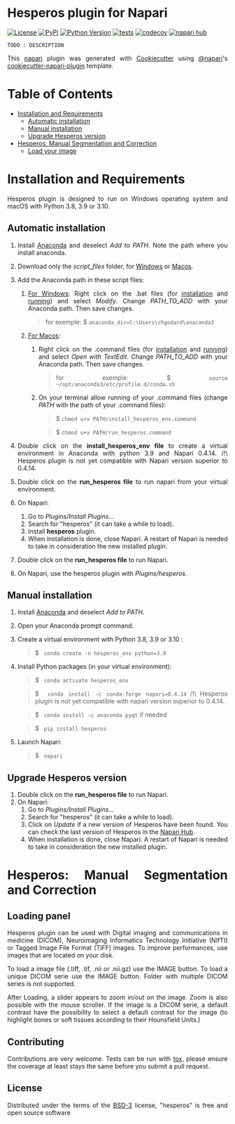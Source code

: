 <div align="justify">
    
# Hesperos plugin for Napari

[![License](https://img.shields.io/pypi/l/hesperos.svg?color=green)](https://github.com/DBC/hesperos/raw/main/LICENSE)
[![PyPI](https://img.shields.io/pypi/v/hesperos.svg?color=green)](https://pypi.org/project/hesperos)
[![Python Version](https://img.shields.io/pypi/pyversions/hesperos.svg?color=green)](https://python.org)
[![tests](https://github.com/DBC/hesperos/workflows/tests/badge.svg)](https://github.com/DBC/hesperos/actions)
[![codecov](https://codecov.io/gh/DBC/hesperos/branch/main/graph/badge.svg)](https://codecov.io/gh/DBC/hesperos)
[![napari hub](https://img.shields.io/endpoint?url=https://api.napari-hub.org/shields/hesperos)](https://napari-hub.org/plugins/hesperos)

    TODO : DESCRIPTION

This [napari] plugin was generated with [Cookiecutter] using [@napari]'s [cookiecutter-napari-plugin] template.

   
    
# Table of Contents
- [Installation and Requirements](#installation-and-requirements)
    * [Automatic installation](#automatic-installation)
    * [Manual installation](#manual-installation)
    * [Upgrade Hesperos version](#upgrade-hesperos-version)
- [Hesperos: Manual Segmentation and Correction](#hesperos-manual-segmentation-and-correction)
    * [Load your image](#load-your-image)

    
    
# Installation and Requirements
Hesperos plugin is designed to run on Windows operating system and macOS with Python 3.8, 3.9 or 3.10.
     
## Automatic installation
1. Install [Anaconda] and deselect *Add to PATH*. Note the path where you install anaconda.
    
2. Download only the *script_files* folder, for [Windows](/script_files/for_Windows/) or [Macos](/script_files/for_Windows/).
    
3. Add the Anaconda path in these script files:
    1. <ins>For Windows</ins>: 
    Right click on the .bat files (for [installation](/script_files/for_Windows/install_hesperos_env.bat) and [running](/script_files/for_Windows/run_hesperos.bat)) and select *Modify*. Change *PATH_TO_ADD* with your Anaconda path. Then save changes.
        > for exemple: $ `anaconda_dir=C:\Users\chgodard\anaconda3` 
    2. <ins>For Macos</ins>:
        1. Right click on the .command files (for [installation](/script_files/for_Macos/install_hesperos_env.command) and [running](/script_files/for_Macos/run_hesperos.command)) and select *Open with TextEdit*. Change *PATH_TO_ADD* with your Anaconda path. Then save changes.
            > for exemple: $ `source ~/opt/anaconda3/etc/profile.d/conda.sh ` 
        2. On your terminal allow running of your .command files (change *PATH* with the path of your .command files): 
            > $ `chmod u+x PATH/install_hesperos_env.command `
    
            > $ `chmod u+x PATH/run_hesperos.command `
    
4. Double click on the **install_hesperos_env file** to create a virtual environment in Anaconda with python 3.9 and Napari 0.4.14. /!\ Hesperos plugin is not yet compatible with Napari version superior to 0.4.14.
    
5. Double click on the **run_hesperos file** to run napari from your virtual environment.
    
6. On Napari: 
    1. Go to *Plugins/Install Plugins...*
    2. Search for "hesperos" (it can take a while to load).
    3. Install **hesperos** plugin.
    4. When installation is done, close Napari. A restart of Napari is needed to take in consideration the new installed plugin.
    
7. Double click on the **run_hesperos file** to run Napari.
    
8. On Napari, use the hesperos plugin with *Plugins/hesperos*.

## Manual installation
1. Install [Anaconda] and deselect *Add to PATH*.
2. Open your Anaconda prompt command.
3. Create a virtual environment with Python 3.8, 3.9 or 3.10 :
    > $ ` conda create -n hesperos_env python=3.9`  
4. Install Python packages (in your virtual environment):
    > $ ` conda activate hesperos_env` 
    
    > $ ` conda install -c conda-forge napari=0.4.14` /!\ Hesperos plugin is not yet compatible with napari version superior to 0.4.14.
    
    > $ ` conda install -c anaconda pyqt` if needed
 
    > $ ` pip install hesperos`             
5. Launch Napari:
    > $ ` napari`
    
## Upgrade Hesperos version
1. Double click on the **run_hesperos file** to run Napari. 
2. On Napari: 
    1. Go to *Plugins/Install Plugins...*
    2. Search for "hesperos" (it can take a while to load).
    3. Click on *Update* if a new version of Hesperos have been found. You can check the last version of Hesperos in the [Napari Hub](https://www.napari-hub.org/plugins/hesperos).
    4. When installation is done, close Napari. A restart of Napari is needed to take in consideration the new installed plugin.
   
    
    
# Hesperos: Manual Segmentation and Correction

## Loading panel
Hesperos plugin can be used with Digital imaging and communications in medicine (DICOM), Neuroimaging Informatics Technology Initiative (NIfTI) or Tagged Image File Format (TIFF) images. To improve performances, use images that are located on your disk.

To load a image file (.tiff, .tif, .nii or .nii.gz) use the IMAGE button. To load a unique DICOM serie use the IMAGE button. Folder with multiple DICOM series is not supported.  
    
After Loading, a slider appears to zoom in/out on the image. Zoom is also possible with the mouse scroller. 
If the image is a DICOM serie, a default contrast  have the possibility to select a default contrast for the image (to highlight bones or soft tissues according to their Hounsfield Units.) 
    
## Contributing

Contributions are very welcome. Tests can be run with [tox], please ensure
the coverage at least stays the same before you submit a pull request.

## License

Distributed under the terms of the [BSD-3] license,
"hesperos" is free and open source software

[napari]: https://github.com/napari/napari
[Cookiecutter]: https://github.com/audreyr/cookiecutter
[@napari]: https://github.com/napari
[BSD-3]: http://opensource.org/licenses/BSD-3-Clause
[cookiecutter-napari-plugin]: https://github.com/napari/cookiecutter-napari-plugin

[tox]: https://tox.readthedocs.io/en/latest/
[pip]: https://pypi.org/project/pip/
[PyPI]: https://pypi.org/
    
[Anaconda]: https://www.anaconda.com/products/distribution#Downloads
